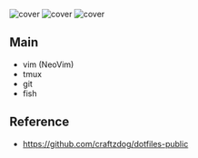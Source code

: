 ![cover](./dist/neofetch.png)
![cover](./dist/exa.png)
![cover](./dist/nvim.png)

## Main
- vim (NeoVim)
- tmux
- git
- fish

## Reference
- https://github.com/craftzdog/dotfiles-public